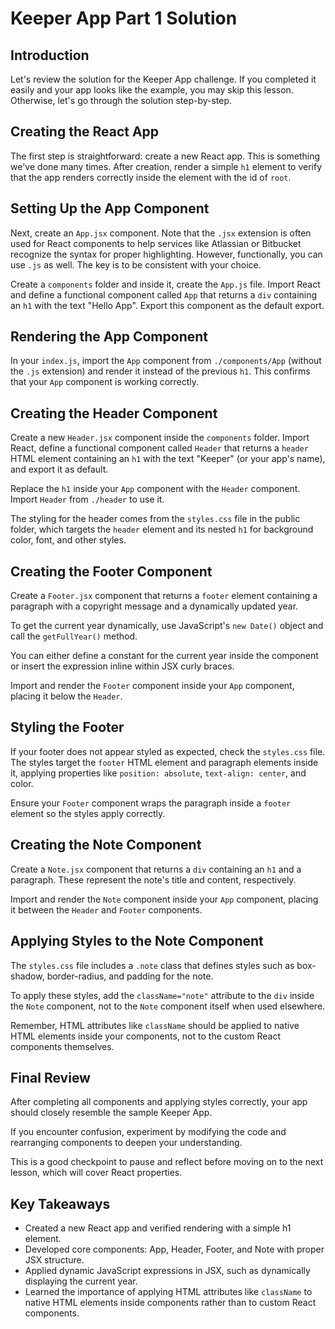 # Keeper App Part 1 Solution

## Introduction

Let's review the solution for the Keeper App challenge. If you completed it easily and your app looks like the example, you may skip this lesson. Otherwise, let's go through the solution step-by-step.

## Creating the React App

The first step is straightforward: create a new React app. This is something we've done many times. After creation, render a simple `h1` element to verify that the app renders correctly inside the element with the id of `root`.

## Setting Up the App Component

Next, create an `App.jsx` component. Note that the `.jsx` extension is often used for React components to help services like Atlassian or Bitbucket recognize the syntax for proper highlighting. However, functionally, you can use `.js` as well. The key is to be consistent with your choice.

Create a `components` folder and inside it, create the `App.js` file. Import React and define a functional component called `App` that returns a `div` containing an `h1` with the text "Hello App". Export this component as the default export.

## Rendering the App Component

In your `index.js`, import the `App` component from `./components/App` (without the `.js` extension) and render it instead of the previous `h1`. This confirms that your `App` component is working correctly.

## Creating the Header Component

Create a new `Header.jsx` component inside the `components` folder. Import React, define a functional component called `Header` that returns a `header` HTML element containing an `h1` with the text "Keeper" (or your app's name), and export it as default.

Replace the `h1` inside your `App` component with the `Header` component. Import `Header` from `./header` to use it.

The styling for the header comes from the `styles.css` file in the public folder, which targets the `header` element and its nested `h1` for background color, font, and other styles.

## Creating the Footer Component

Create a `Footer.jsx` component that returns a `footer` element containing a paragraph with a copyright message and a dynamically updated year.

To get the current year dynamically, use JavaScript's `new Date()` object and call the `getFullYear()` method.

You can either define a constant for the current year inside the component or insert the expression inline within JSX curly braces.

Import and render the `Footer` component inside your `App` component, placing it below the `Header`.

## Styling the Footer

If your footer does not appear styled as expected, check the `styles.css` file. The styles target the `footer` HTML element and paragraph elements inside it, applying properties like `position: absolute`, `text-align: center`, and color.

Ensure your `Footer` component wraps the paragraph inside a `footer` element so the styles apply correctly.

## Creating the Note Component

Create a `Note.jsx` component that returns a `div` containing an `h1` and a paragraph. These represent the note's title and content, respectively.

Import and render the `Note` component inside your `App` component, placing it between the `Header` and `Footer` components.

## Applying Styles to the Note Component

The `styles.css` file includes a `.note` class that defines styles such as box-shadow, border-radius, and padding for the note.

To apply these styles, add the `className="note"` attribute to the `div` inside the `Note` component, not to the `Note` component itself when used elsewhere.

Remember, HTML attributes like `className` should be applied to native HTML elements inside your components, not to the custom React components themselves.

## Final Review

After completing all components and applying styles correctly, your app should closely resemble the sample Keeper App.

If you encounter confusion, experiment by modifying the code and rearranging components to deepen your understanding.

This is a good checkpoint to pause and reflect before moving on to the next lesson, which will cover React properties.

## Key Takeaways

- Created a new React app and verified rendering with a simple h1 element.
- Developed core components: App, Header, Footer, and Note with proper JSX structure.
- Applied dynamic JavaScript expressions in JSX, such as dynamically displaying the current year.
- Learned the importance of applying HTML attributes like `className` to native HTML elements inside components rather than to custom React components.
